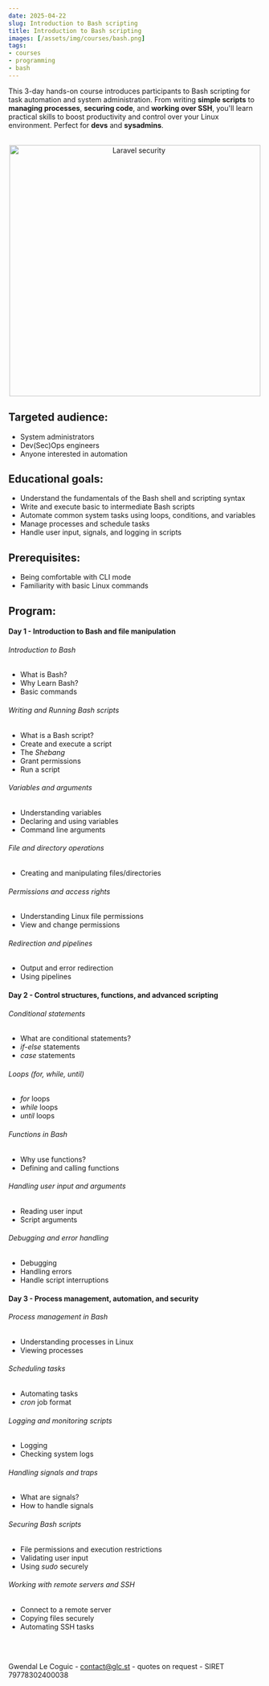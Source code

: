 ```yaml
---
date: 2025-04-22
slug: Introduction to Bash scripting
title: Introduction to Bash scripting
images: [/assets/img/courses/bash.png]
tags:
- courses
- programming
- bash
---
```


This 3-day hands-on course introduces participants to Bash scripting for task automation and system administration. From writing __simple scripts__ to __managing processes__, __securing code__, and __working over SSH__, you'll learn practical skills to boost productivity and control over your Linux environment. Perfect for __devs__ and __sysadmins__.
<!--more-->

<br>
<center>
    <img src="/assets/img/courses/bash.png" alt="Laravel security" width="500" />
</center>


## Targeted audience:

- System administrators
- Dev(Sec)Ops engineers
- Anyone interested in automation


## Educational goals:
- Understand the fundamentals of the Bash shell and scripting syntax
- Write and execute basic to intermediate Bash scripts
- Automate common system tasks using loops, conditions, and variables
- Manage processes and schedule tasks
- Handle user input, signals, and logging in scripts


## Prerequisites:
- Being comfortable with CLI mode
- Familiarity with basic Linux commands


## Program:
#### Day 1 - Introduction to Bash and file manipulation
###### Introduction to Bash
- What is Bash?
- Why Learn Bash?
- Basic commands

###### Writing and Running Bash scripts
- What is a Bash script?
- Create and execute a script
- The _Shebang_
- Grant permissions
- Run a script

###### Variables and arguments
- Understanding variables
- Declaring and using variables
- Command line arguments

###### File and directory operations
- Creating and manipulating files/directories

###### Permissions and access rights
- Understanding Linux file permissions
- View and change permissions

###### Redirection and pipelines
- Output and error redirection
- Using pipelines

#### Day 2 - Control structures, functions, and advanced scripting
###### Conditional statements
- What are conditional statements?
- _if-else_ statements
- _case_ statements

###### Loops (_for, while, until_)
- _for_ loops
- _while_ loops
- _until_ loops

###### Functions in Bash
- Why use functions?
- Defining and calling functions

###### Handling user input and arguments
- Reading user input
- Script arguments

###### Debugging and error handling
- Debugging
- Handling errors
- Handle script interruptions

#### Day 3 - Process management, automation, and security
###### Process management in Bash
- Understanding processes in Linux
- Viewing processes

###### Scheduling tasks
- Automating tasks
- _cron_ job format

###### Logging and monitoring scripts
- Logging
- Checking system logs

###### Handling signals and traps
- What are signals?
- How to handle signals

###### Securing Bash scripts
- File permissions and execution restrictions
- Validating user input
- Using _sudo_ securely

###### Working with remote servers and SSH
- Connect to a remote server
- Copying files securely
- Automating SSH tasks

<br><br>

Gwendal Le Coguic - <a href="mailto:contact@glc.st" target="_blank">contact@glc.st</a> - quotes on request - SIRET 79778302400038
